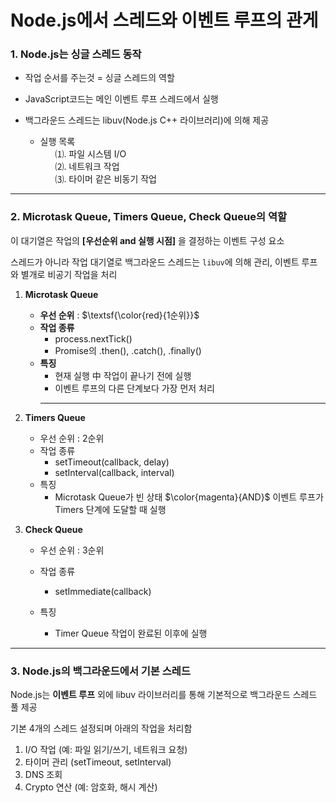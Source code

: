 # Node.js에서 스레드와 이벤트 루프의 관게

### 1. Node.js는 싱글 스레드 동작

-  작업 순서를 주는것 = 싱글 스레드의 역할

-  JavaScript코드는 메인 이벤트 루프 스레드에서 실행

-  백그라운드 스레드는 libuv(Node.js C++ 라이브러리)에 의해 제공
   -  실행 목록
      <ol style="list-style-type:none;">
       <li> ⑴. 파일 시스템 I/O</li>
       <li> ⑵. 네트워크 작업</li>
       <li> ⑶. 타이머 같은 비동기 작업</li>
   </ol>
   <!-- 1. 파일 시스템 I/O
   2. 네트워크 작업
   3. 타이머 같은 비동기 작업 -->

---

### 2. Microtask Queue, Timers Queue, Check Queue의 역할

이 대기열은 작업의 **[우선순위 and 실행 시점]** 을 결정하는 이벤트 구성 요소

스레드가 아니라 작업 대기열로 백그라운드 스레드는 `libuv`에 의해 관리, 이벤트 루프와 별개로 비공기 작업을 처리

1. **Microtask Queue**

   -  **우선 순위** : $\textsf{\color{red}{1순위}}$
   -  **작업 종류**
      -  process.nextTick()
      -  Promise의 .then(), .catch(), .finally()
   -  **특징**
      -  현재 실행 中 작업이 끝나기 전에 실행
      -  이벤트 루프의 다른 단계보다 가장 먼저 처리
      ***

2. **Timers Queue**

   -  우선 순위 : 2순위
   -  작업 종류
      -  setTimeout(callback, delay)
      -  setInterval(callback, interval)
   -  특징
      -  Microtask Queue가 빈 상태 $\color{magenta}{AND}$ 이벤트 루프가 Timers 단계에 도달할 때 실행

3. **Check Queue**

   -  우선 순위 : 3순위
   -  작업 종류
      -  setImmediate(callback)
   -  특징

      -  Timer Queue 작업이 완료된 이후에 실행

---

### 3. Node.js의 백그라운드에서 기본 스레드

Node.js는 **이벤트 루프** 외에 libuv 라이브러리를 통해 기본적으로 백그라운드 스레드 풀 제공

기본 4개의 스레드 설정되며 아래의 작업을 처리함

1. I/O 작업 (예: 파일 읽기/쓰기, 네트워크 요청)
2. 타이머 관리 (setTimeout, setInterval)
3. DNS 조회
4. Crypto 연산 (예: 암호화, 해시 계산)
